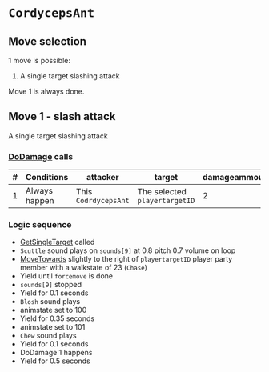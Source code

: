 # `CordycepsAnt`

## Move selection
1 move is possible:

1. A single target slashing attack

Move 1 is always done.

## Move 1 - slash attack
A single target slashing attack

### [DoDamage](../../Damage%20pipeline/DoDamage.md) calls

|#|Conditions|attacker|target|damageammount|property|overrides|block|
|-:|---|---|---|---|---|---|---|
|1|Always happen|This `CodrdycepsAnt`|The selected `playertargetID`|2|null|null|`commandsuccess`|

### Logic sequence

- [GetSingleTarget](../../Actors%20states/Targetting/GetRandomAvaliablePlayer.md#getsingletarget) called
- `Scuttle` sound plays on `sounds[9]` at 0.8 pitch 0.7 volume on loop
- [MoveTowards](../../../Entities/EntityControl/EntityControl%20Methods.md#movetowards) slightly to the right of `playertargetID` player party member with a walkstate of 23 (`Chase`)
- Yield until `forcemove` is done
- `sounds[9]` stopped
- Yield for 0.1 seconds
- `Blosh` sound plays
- animstate set to 100
- Yield for 0.35 seconds
- animstate set to 101
- `Chew` sound plays
- Yield for 0.1 seconds
- DoDamage 1 happens
- Yield for 0.5 seconds
